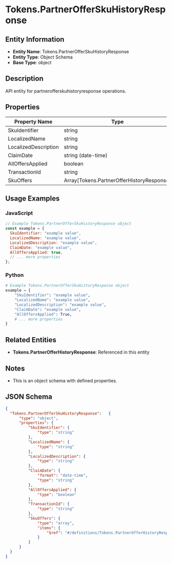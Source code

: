 # Tokens.PartnerOfferSkuHistoryResponse

## Entity Information
- **Entity Name**: Tokens.PartnerOfferSkuHistoryResponse
- **Entity Type**: Object Schema
- **Base Type**: object

## Description
API entity for partnerofferskuhistoryresponse operations.

## Properties

| Property Name | Type | Description | Required |
|---------------|------|-------------|----------|
| SkuIdentifier | string |  | No |
| LocalizedName | string |  | No |
| LocalizedDescription | string |  | No |
| ClaimDate | string (date-time) |  | No |
| AllOffersApplied | boolean |  | No |
| TransactionId | string |  | No |
| SkuOffers | Array[Tokens.PartnerOfferHistoryResponse] |  | No |

## Usage Examples

### JavaScript
```javascript
// Example Tokens.PartnerOfferSkuHistoryResponse object
const example = {
  SkuIdentifier: "example value",
  LocalizedName: "example value",
  LocalizedDescription: "example value",
  ClaimDate: "example value",
  AllOffersApplied: true,
  // ... more properties
};
```

### Python
```python
# Example Tokens.PartnerOfferSkuHistoryResponse object
example = {
    "SkuIdentifier": "example value",
    "LocalizedName": "example value",
    "LocalizedDescription": "example value",
    "ClaimDate": "example value",
    "AllOffersApplied": True,
    # ... more properties
}
```

## Related Entities
- **Tokens.PartnerOfferHistoryResponse**: Referenced in this entity

## Notes
- This is an object schema with defined properties.

## JSON Schema
```json
{
  "Tokens.PartnerOfferSkuHistoryResponse":   {
      "type": "object",
      "properties": {
          "SkuIdentifier": {
              "type": "string"
          },
          "LocalizedName": {
              "type": "string"
          },
          "LocalizedDescription": {
              "type": "string"
          },
          "ClaimDate": {
              "format": "date-time",
              "type": "string"
          },
          "AllOffersApplied": {
              "type": "boolean"
          },
          "TransactionId": {
              "type": "string"
          },
          "SkuOffers": {
              "type": "array",
              "items": {
                  "$ref": "#/definitions/Tokens.PartnerOfferHistoryResponse"
              }
          }
      }
  }
}
```
